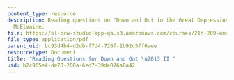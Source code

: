 ```yaml
---
content_type: resource
description: Reading questions on "Down and Out in the Great Depression" by Robert
  McElvaine.
file: https://ol-ocw-studio-app-qa.s3.amazonaws.com/courses/21h-209-america-in-depression-and-war-spring-2012/b2c965e4de70208a6ed739de076a8a42_MIT21H_209S12_downout2.pdf
file_type: application/pdf
parent_uid: bc93d4b4-d2db-f7d4-726f-2b92c5ff6aee
resourcetype: Document
title: "Reading Questions for Down and Out \u2013 II "
uid: b2c965e4-de70-208a-6ed7-39de076a8a42
---
```

